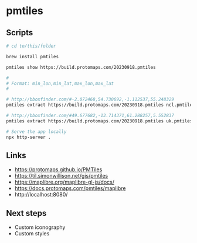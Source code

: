 # pmtiles

## Scripts

```sh
# cd to/this/folder

brew install pmtiles

pmtiles show https://build.protomaps.com/20230918.pmtiles

#
# Format: min_lon,min_lat,max_lon,max_lat
#

# http://bboxfinder.com/#-2.072468,54.730692,-1.112537,55.248329
pmtiles extract https://build.protomaps.com/20230918.pmtiles ncl.pmtiles --bbox=-2.072468,54.730692,-1.112537,55.248329

# http://bboxfinder.com/#49.677682,-13.714371,61.288257,5.552837
pmtiles extract https://build.protomaps.com/20230918.pmtiles uk.pmtiles --bbox=-13.736773,49.692620,5.556850,61.294070

# Serve the app locally
npx http-server .
```

## Links

- https://protomaps.github.io/PMTiles
- https://til.simonwillison.net/gis/pmtiles
- https://maplibre.org/maplibre-gl-js/docs/
- https://docs.protomaps.com/pmtiles/maplibre
- http://localhost:8080/

## Next steps

- Custom iconography
- Custom styles
